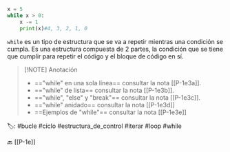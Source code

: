 ```python title:while.py
x = 5
while x > 0:
	x -= 1
	print(x)#4, 3, 2, 1, 0
```

`while` es un tipo de estructura que se va a repetir mientras una condición se cumpla. Es una estructura compuesta de 2 partes, la condición que se tiene que cumplir para repetir el código y el bloque de código en sí.

> [!NOTE] Anotación
> - =="while" en una sola línea== consultar la nota [[P-1e3a]].
> - =="while" de lista== consultar la nota [[P-1e3b]].
> - =="while", "else" y "break"== consultar la nota [[P-1e3c]].
> - =="while" anidado== consultar la nota [[P-1e3d]]
> - ==Ejemplos de "while"== consultar la nota [[P-1e3e]]

🏷️: #bucle #ciclo #estructura_de_control #iterar #loop #while 

🔙 [[P-1e]]